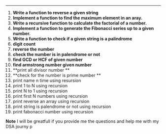---
1. **Write a function to reverse a given string**
2. **Implement a function to find the maximum element in an aray.**
3. **Write a recursive function to calculate the factorial of a number.**
4. **Implement a function to generate the Fibonacci series up to a given number.**
5. **Write a function to check if a given string is a palindrome**
6. **digit count**
7. **reverse the number**
8. **check the number is in palendrome or not**
9. **find GCD or HCF of given number**
10. **find armstrong number given number**
11. **print all divisor number **
12. **check for the number is prime number **
13. print name n time using resursion
14. print 1 to N using recursion
15. print N to 1 using recursion
16. print first N numbers using recursion
17. print reverse an array using recursion
17. print string is palendrome or not using recursion
17. print fabonacci number using recursion


**Note** I will be greatfull if you provide me the questions and help me with my DSA journy p